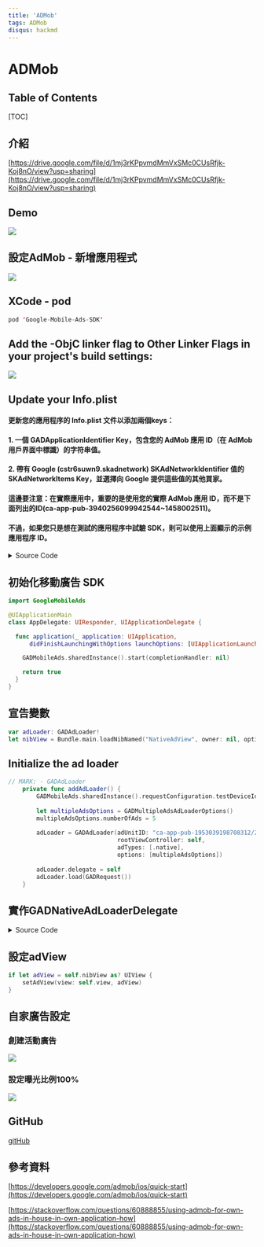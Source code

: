 ```yaml
---
title: 'ADMob'
tags: ADMob
disqus: hackmd
---
```


ADMob
===

## Table of Contents

[TOC]

## 介紹
[https://drive.google.com/file/d/1mj3rKPpvmdMmVxSMc0CUsRfjk-Koj8nO/view?usp=sharing](https://drive.google.com/file/d/1mj3rKPpvmdMmVxSMc0CUsRfjk-Koj8nO/view?usp=sharing)

## Demo
![](http://badgameshow.com/7hong/wp-content/uploads/2021/07/截圖-2021-07-26-下午1.03.03.png)

## 設定AdMob - 新增應用程式
![](http://badgameshow.com/7hong/wp-content/uploads/2021/07/截圖-2021-07-26-下午2.36.42.png)

## XCode - pod
``` swift 
pod 'Google-Mobile-Ads-SDK'
```
## Add the -ObjC linker flag to Other Linker Flags in your project's build settings:
![](http://badgameshow.com/7hong/wp-content/uploads/2021/07/截圖-2021-07-26-下午2.43.54.png)

## Update your Info.plist
#### 更新您的應用程序的 Info.plist 文件以添加兩個keys：
#### 1. 一個 GADApplicationIdentifier Key，包含您的 AdMob 應用 ID（在 AdMob 用戶界面中標識）的字符串值。 
#### 2. 帶有 Google (cstr6suwn9.skadnetwork) SKAdNetworkIdentifier 值的 SKAdNetworkItems Key，並選擇向 Google 提供這些值的其他買家。

#### 這邊要注意：在實際應用中，重要的是使用您的實際 AdMob 應用 ID，而不是下面列出的ID(ca-app-pub-3940256099942544~1458002511)。
#### 不過，如果您只是想在測試的應用程序中試驗 SDK，則可以使用上面顯示的示例應用程序 ID。

<details>
    <summary>Source Code</summary>

``` swift
<key>GADApplicationIdentifier</key>
<string>ca-app-pub-3940256099942544~1458002511</string>
<key>SKAdNetworkItems</key>
  <array>
    <dict>
      <key>SKAdNetworkIdentifier</key>
      <string>cstr6suwn9.skadnetwork</string>
    </dict>
    <dict>
      <key>SKAdNetworkIdentifier</key>
      <string>4fzdc2evr5.skadnetwork</string>
    </dict>
    <dict>
      <key>SKAdNetworkIdentifier</key>
      <string>2fnua5tdw4.skadnetwork</string>
    </dict>
    <dict>
      <key>SKAdNetworkIdentifier</key>
      <string>ydx93a7ass.skadnetwork</string>
    </dict>
    <dict>
      <key>SKAdNetworkIdentifier</key>
      <string>5a6flpkh64.skadnetwork</string>
    </dict>
    <dict>
      <key>SKAdNetworkIdentifier</key>
      <string>p78axxw29g.skadnetwork</string>
    </dict>
    <dict>
      <key>SKAdNetworkIdentifier</key>
      <string>v72qych5uu.skadnetwork</string>
    </dict>
    <dict>
      <key>SKAdNetworkIdentifier</key>
      <string>c6k4g5qg8m.skadnetwork</string>
    </dict>
    <dict>
      <key>SKAdNetworkIdentifier</key>
      <string>s39g8k73mm.skadnetwork</string>
    </dict>
    <dict>
      <key>SKAdNetworkIdentifier</key>
      <string>3qy4746246.skadnetwork</string>
    </dict>
    <dict>
      <key>SKAdNetworkIdentifier</key>
      <string>3sh42y64q3.skadnetwork</string>
    </dict>
    <dict>
      <key>SKAdNetworkIdentifier</key>
      <string>f38h382jlk.skadnetwork</string>
    </dict>
    <dict>
      <key>SKAdNetworkIdentifier</key>
      <string>hs6bdukanm.skadnetwork</string>
    </dict>
    <dict>
      <key>SKAdNetworkIdentifier</key>
      <string>prcb7njmu6.skadnetwork</string>
    </dict>
    <dict>
      <key>SKAdNetworkIdentifier</key>
      <string>v4nxqhlyqp.skadnetwork</string>
    </dict>
    <dict>
      <key>SKAdNetworkIdentifier</key>
      <string>wzmmz9fp6w.skadnetwork</string>
    </dict>
    <dict>
      <key>SKAdNetworkIdentifier</key>
      <string>yclnxrl5pm.skadnetwork</string>
    </dict>
    <dict>
      <key>SKAdNetworkIdentifier</key>
      <string>t38b2kh725.skadnetwork</string>
    </dict>
    <dict>
      <key>SKAdNetworkIdentifier</key>
      <string>7ug5zh24hu.skadnetwork</string>
    </dict>
    <dict>
      <key>SKAdNetworkIdentifier</key>
      <string>9rd848q2bz.skadnetwork</string>
    </dict>
    <dict>
      <key>SKAdNetworkIdentifier</key>
      <string>n6fk4nfna4.skadnetwork</string>
    </dict>
    <dict>
      <key>SKAdNetworkIdentifier</key>
      <string>kbd757ywx3.skadnetwork</string>
    </dict>
    <dict>
      <key>SKAdNetworkIdentifier</key>
      <string>9t245vhmpl.skadnetwork</string>
    </dict>
    <dict>
      <key>SKAdNetworkIdentifier</key>
      <string>4468km3ulz.skadnetwork</string>
    </dict>
    <dict>
      <key>SKAdNetworkIdentifier</key>
      <string>2u9pt9hc89.skadnetwork</string>
    </dict>
    <dict>
      <key>SKAdNetworkIdentifier</key>
      <string>8s468mfl3y.skadnetwork</string>
    </dict>
    <dict>
      <key>SKAdNetworkIdentifier</key>
      <string>av6w8kgt66.skadnetwork</string>
    </dict>
    <dict>
      <key>SKAdNetworkIdentifier</key>
      <string>klf5c3l5u5.skadnetwork</string>
    </dict>
    <dict>
      <key>SKAdNetworkIdentifier</key>
      <string>ppxm28t8ap.skadnetwork</string>
    </dict>
    <dict>
      <key>SKAdNetworkIdentifier</key>
      <string>424m5254lk.skadnetwork</string>
    </dict>
    <dict>
      <key>SKAdNetworkIdentifier</key>
      <string>uw77j35x4d.skadnetwork</string>
    </dict>
    <dict>
      <key>SKAdNetworkIdentifier</key>
      <string>578prtvx9j.skadnetwork</string>
    </dict>
    <dict>
      <key>SKAdNetworkIdentifier</key>
      <string>4dzt52r2t5.skadnetwork</string>
    </dict>
    <dict>
      <key>SKAdNetworkIdentifier</key>
      <string>e5fvkxwrpn.skadnetwork</string>
    </dict>
    <dict>
      <key>SKAdNetworkIdentifier</key>
      <string>8c4e2ghe7u.skadnetwork</string>
    </dict>
    <dict>
      <key>SKAdNetworkIdentifier</key>
      <string>zq492l623r.skadnetwork</string>
    </dict>
    <dict>
      <key>SKAdNetworkIdentifier</key>
      <string>3qcr597p9d.skadnetwork</string>
    </dict>
  </array>
```
    
</details>

## 初始化移動廣告 SDK
```swift
import GoogleMobileAds

@UIApplicationMain
class AppDelegate: UIResponder, UIApplicationDelegate {

  func application(_ application: UIApplication,
      didFinishLaunchingWithOptions launchOptions: [UIApplicationLaunchOptionsKey: Any]?) -> Bool {

    GADMobileAds.sharedInstance().start(completionHandler: nil)

    return true
  }
}
```

## 宣告變數
``` swift
var adLoader: GADAdLoader!
let nibView = Bundle.main.loadNibNamed("NativeAdView", owner: nil, options: nil)?.first
```

## Initialize the ad loader

``` swift
// MARK: - GADAdLoader
    private func addAdLoader() {
        GADMobileAds.sharedInstance().requestConfiguration.testDeviceIdentifiers = [ "6ead1bb750bcfa2634aece47f1bdc358" ]
        
        let multipleAdsOptions = GADMultipleAdsAdLoaderOptions()
        multipleAdsOptions.numberOfAds = 5
        
        adLoader = GADAdLoader(adUnitID: "ca-app-pub-1953039198708312/2945809803",
                               rootViewController: self,
                               adTypes: [.native],
                               options: [multipleAdsOptions])
        
        adLoader.delegate = self
        adLoader.load(GADRequest())
    }
```

## 實作GADNativeAdLoaderDelegate

<details>
    <summary>Source Code</summary>

``` swift
extension ContentViewController: GADNativeAdLoaderDelegate {
    func adLoader(_ adLoader: GADAdLoader, didFailToReceiveAdWithError error: Error) {
        
    }
    
    func adLoaderDidFinishLoading(_ adLoader: GADAdLoader) {
        
    }
    
    // MARK: - setting adView Data
    func adLoader(_ adLoader: GADAdLoader, didReceive nativeAd: GADNativeAd) {
        print("Received native ad: \(nativeAd)")
        
        guard let nativeAdView = nibView as? GADNativeAdView else { return }
        
        // Set ourselves as the native ad delegate to be notified of native ad events.
        nativeAd.delegate = self
        
        // Populate the native ad view with the native ad assets.
        // The headline and mediaContent are guaranteed to be present in every native ad.
        (nativeAdView.headlineView as? UILabel)?.text = nativeAd.headline
        nativeAdView.mediaView?.mediaContent = nativeAd.mediaContent
//        nativeAdView.mediaView?.contentMode = .scaleAspectFit
        
        // This app uses a fixed width for the GADMediaView and changes its height to match the aspect
        // ratio of the media it displays.
        if let mediaView = nativeAdView.mediaView, nativeAd.mediaContent.aspectRatio > 0 {
            let heightConstraint = NSLayoutConstraint(
                item: mediaView,
                attribute: .height,
                relatedBy: .equal,
                toItem: mediaView,
                attribute: .width,
                multiplier: CGFloat(1 / nativeAd.mediaContent.aspectRatio),
                constant: 0)
            heightConstraint.isActive = true
        }
        
        // These assets are not guaranteed to be present. Check that they are before
        // showing or hiding them.
        (nativeAdView.bodyView as? UILabel)?.text = nativeAd.body
        nativeAdView.bodyView?.isHidden = nativeAd.body == nil
        
        (nativeAdView.callToActionView as? UIButton)?.setTitle(nativeAd.callToAction, for: .normal)
        nativeAdView.callToActionView?.isHidden = nativeAd.callToAction == nil
        
        (nativeAdView.iconView as? UIImageView)?.image = nativeAd.icon?.image
        nativeAdView.iconView?.isHidden = nativeAd.icon == nil
        
        (nativeAdView.starRatingView as? UIImageView)?.image = imageOfStars(from: nativeAd.starRating)
        nativeAdView.starRatingView?.isHidden = nativeAd.starRating == nil
        
        (nativeAdView.storeView as? UILabel)?.text = nativeAd.store
        nativeAdView.storeView?.isHidden = nativeAd.store == nil
        
        (nativeAdView.priceView as? UILabel)?.text = nativeAd.price
        nativeAdView.priceView?.isHidden = nativeAd.price == nil
        
        (nativeAdView.advertiserView as? UILabel)?.text = nativeAd.advertiser
        nativeAdView.advertiserView?.isHidden = nativeAd.advertiser == nil
        
        // In order for the SDK to process touch events properly, user interaction should be disabled.
        nativeAdView.callToActionView?.isUserInteractionEnabled = false
        
        // Associate the native ad view with the native ad object. This is
        // required to make the ad clickable.
        // Note: this should always be done after populating the ad views.
        
        nativeAdView.nativeAd = nativeAd
    }
    
    /// Returns a `UIImage` representing the number of stars from the given star rating; returns `nil`
    /// if the star rating is less than 3.5 stars.
    func imageOfStars(from starRating: NSDecimalNumber?) -> UIImage? {
        guard let rating = starRating?.doubleValue else {
            return nil
        }
        if rating >= 5 {
            return UIImage(named: "stars_5")
        } else if rating >= 4.5 {
            return UIImage(named: "stars_4_5")
        } else if rating >= 4 {
            return UIImage(named: "stars_4")
        } else if rating >= 3.5 {
            return UIImage(named: "stars_3_5")
        } else {
            return nil
        }
    }
    
    func setAdView(view: UIView, _ adView: UIView) {
        // Remove the previous ad view.
        adView.translatesAutoresizingMaskIntoConstraints = false
        view.addSubview(adView)
        
        // Layout constraints for positioning the native ad view to stretch the entire width and height
        // of the nativeAdPlaceholder.
        let viewDictionary = ["_nativeAdView": adView]
        view.addConstraints(
            NSLayoutConstraint.constraints(
                withVisualFormat: "H:|[_nativeAdView]|",
                options: NSLayoutConstraint.FormatOptions(rawValue: 0), metrics: nil, views: viewDictionary)
        )
        view.addConstraints(
            NSLayoutConstraint.constraints(
                withVisualFormat: "V:|[_nativeAdView]|",
                options: NSLayoutConstraint.FormatOptions(rawValue: 0), metrics: nil, views: viewDictionary)
        )
    }
}
```
    
</details>
    
## 設定adView
``` swift
if let adView = self.nibView as? UIView {
	setAdView(view: self.view, adView)
}
```

## 自家廣告設定
### 創建活動廣告
![](http://badgameshow.com/7hong/wp-content/uploads/2021/07/截圖-2021-07-26-下午4.25.22.png)

### 設定曝光比例100%
![](http://badgameshow.com/7hong/wp-content/uploads/2021/07/截圖-2021-07-26-下午4.28.05.png)

## GitHub
[gitHub](https://github.com/imacuser111/TestAdMob)

## 參考資料

[https://developers.google.com/admob/ios/quick-start](https://developers.google.com/admob/ios/quick-start)

[https://stackoverflow.com/questions/60888855/using-admob-for-own-ads-in-house-in-own-application-how](https://stackoverflow.com/questions/60888855/using-admob-for-own-ads-in-house-in-own-application-how)
